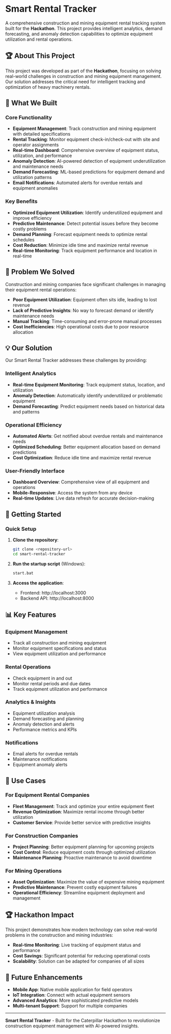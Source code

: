 # Smart Rental Tracker

A comprehensive construction and mining equipment rental tracking system built for the **Hackathon**. This project provides intelligent analytics, demand forecasting, and anomaly detection capabilities to optimize equipment utilization and rental operations.

## 🏆 About This Project

This project was developed as part of the **Hackathon**, focusing on solving real-world challenges in construction and mining equipment management. Our solution addresses the critical need for intelligent tracking and optimization of heavy machinery rentals.

## 🚀 What We Built

### Core Functionality
- **Equipment Management**: Track construction and mining equipment with detailed specifications
- **Rental Tracking**: Monitor equipment check-in/check-out with site and operator assignments
- **Real-time Dashboard**: Comprehensive overview of equipment status, utilization, and performance
- **Anomaly Detection**: AI-powered detection of equipment underutilization and maintenance needs
- **Demand Forecasting**: ML-based predictions for equipment demand and utilization patterns
- **Email Notifications**: Automated alerts for overdue rentals and equipment anomalies

### Key Benefits
- **Optimized Equipment Utilization**: Identify underutilized equipment and improve efficiency
- **Predictive Maintenance**: Detect potential issues before they become costly problems
- **Demand Planning**: Forecast equipment needs to optimize rental schedules
- **Cost Reduction**: Minimize idle time and maximize rental revenue
- **Real-time Monitoring**: Track equipment performance and location in real-time

## 🎯 Problem We Solved

Construction and mining companies face significant challenges in managing their equipment rental operations:

- **Poor Equipment Utilization**: Equipment often sits idle, leading to lost revenue
- **Lack of Predictive Insights**: No way to forecast demand or identify maintenance needs
- **Manual Tracking**: Time-consuming and error-prone manual processes
- **Cost Inefficiencies**: High operational costs due to poor resource allocation

## 💡 Our Solution

Our Smart Rental Tracker addresses these challenges by providing:

### Intelligent Analytics
- **Real-time Equipment Monitoring**: Track equipment status, location, and utilization
- **Anomaly Detection**: Automatically identify underutilized or problematic equipment
- **Demand Forecasting**: Predict equipment needs based on historical data and patterns

### Operational Efficiency
- **Automated Alerts**: Get notified about overdue rentals and maintenance needs
- **Optimized Scheduling**: Better equipment allocation based on demand predictions
- **Cost Optimization**: Reduce idle time and maximize rental revenue

### User-Friendly Interface
- **Dashboard Overview**: Comprehensive view of all equipment and operations
- **Mobile-Responsive**: Access the system from any device
- **Real-time Updates**: Live data refresh for accurate decision-making

## 🚀 Getting Started

### Quick Setup

1. **Clone the repository**:
   ```bash
   git clone <repository-url>
   cd smart-rental-tracker
   ```

2. **Run the startup script** (Windows):
   ```bash
   start.bat
   ```

3. **Access the application**:
   - Frontend: http://localhost:3000
   - Backend API: http://localhost:8000

## 📊 Key Features

### Equipment Management
- Track all construction and mining equipment
- Monitor equipment specifications and status
- View equipment utilization and performance

### Rental Operations
- Check equipment in and out
- Monitor rental periods and due dates
- Track equipment utilization and performance

### Analytics & Insights
- Equipment utilization analysis
- Demand forecasting and planning
- Anomaly detection and alerts
- Performance metrics and KPIs

### Notifications
- Email alerts for overdue rentals
- Maintenance notifications
- Equipment anomaly alerts

## 🎯 Use Cases

### For Equipment Rental Companies
- **Fleet Management**: Track and optimize your entire equipment fleet
- **Revenue Optimization**: Maximize rental income through better utilization
- **Customer Service**: Provide better service with predictive insights

### For Construction Companies
- **Project Planning**: Better equipment planning for upcoming projects
- **Cost Control**: Reduce equipment costs through optimized utilization
- **Maintenance Planning**: Proactive maintenance to avoid downtime

### For Mining Operations
- **Asset Optimization**: Maximize the value of expensive mining equipment
- **Predictive Maintenance**: Prevent costly equipment failures
- **Operational Efficiency**: Streamline equipment deployment and management

## 🏆 Hackathon Impact

This project demonstrates how modern technology can solve real-world problems in the construction and mining industries:

- **Real-time Monitoring**: Live tracking of equipment status and performance
- **Cost Savings**: Significant potential for reducing operational costs
- **Scalability**: Solution can be adapted for companies of all sizes

## 🚀 Future Enhancements

- **Mobile App**: Native mobile application for field operators
- **IoT Integration**: Connect with actual equipment sensors
- **Advanced Analytics**: More sophisticated predictive models
- **Multi-tenant Support**: Support for multiple companies

---

**Smart Rental Tracker** - Built for the Caterpillar Hackathon to revolutionize construction equipment management with AI-powered insights.
